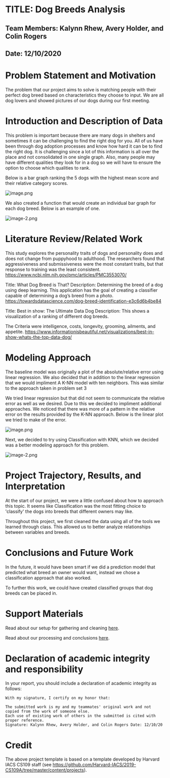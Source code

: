 # TITLE: Dog Breeds Analysis
## Team Members: Kalynn Rhew, Avery Holder, and Colin Rogers
## Date: 12/10/2020

# Problem Statement and Motivation

The problem that our project aims to solve is matching people with their perfect dog breed based on characteristics they choose to input. We are all dog lovers and showed pictures of our dogs during our first meeting.

# Introduction and Description of Data
This problem is important because there are many dogs in shelters and sometimes it can be challenging to find the right dog for you. All of us have been through dog adoption processes and know how hard it can be to find the right dog. It is challenging since a lot of this information is all over the place and not consolidated in one single graph. Also, many people may have different qualities they look for in a dog so we will have to ensure the option to choose which qualities to rank.

Below is a bar graph ranking the 5 dogs with the highest mean score and their relative category scores.

![image.png](attachment:image.png)


We also created a function that would create an individual bar graph for each dog breed. Below is an example of one.

![image-2.png](attachment:image-2.png)

# Literature Review/Related Work 
This study explores the personality traits of dogs and personality does and does not change from puppyhood to adulthood. The researchers found that aggressiveness and submissiveness were the most constant traits, but that response to training was the least consistent. https://www.ncbi.nlm.nih.gov/pmc/articles/PMC3553070/

Title: What Dog Breed is That? Description: Determining the breed of a dog using deep learning. This application has the goal of creating a classifier capable of determining a dog’s breed from a photo. https://towardsdatascience.com/dog-breed-identification-e3c6d6b4be84

Title: Best in show: The Ultimate Data Dog Description: This shows a visualization of a ranking of different dog breeds.

The Criteria were intelligence, costs, longevity, grooming, ailments, and appetite. https://www.informationisbeautiful.net/visualizations/best-in-show-whats-the-top-data-dog/

# Modeling Approach
The baseline model was originally a plot of the absolute/relative error using linear regression.
We also decided that in addition to the linear regression that we would impliment A K-NN model with ten neighbors. This was similar to the approach taken in problem set 3
  

We tried linear regression but that did not seem to communicate the relative error as well as we desired. Due to this we decided to impliment additional approaches. 
We noticed that there was more of a pattern in the relative error on the results provided by the K-NN approach. Below is the linear plot we tried to make of the error. 

![image.png](attachment:image.png)

Next, we decided to try using Classification with KNN, which we decided was a better modeling approach for this problem.

![image-2.png](attachment:image-2.png)


# Project Trajectory, Results, and Interpretation 

At the start of our project, we were a little confused about how to approach this topic. It seems like Classification was the most fitting choice to 'classify' the dogs into breeds that different owners may like.

Throughout this project, we first cleaned the data using all of the tools we learned through class. This allowed us to better analyze relationships between variables and breeds.

# Conclusions and Future Work
In the future, it would have been smart if we did a prediction model that predicted what breed an owner would want, instead we chose a classification approach that also worked. 

To further this work, we could have created classified groups that dog breeds can be placed in. 

# Support Materials
Read about our setup for gathering and cleaning [here](https://github.com/AveryHolder/cpsc4300/blob/gh-pages/gather_and_clean.ipynb).

Read about our processing and conclusions [here](https://github.com/AveryHolder/cpsc4300/blob/gh-pages/process.ipynb).

# Declaration of academic integrity and responsibility

In your report, you should include a declaration of academic integrity as follows:

```
With my signature, I certify on my honor that:

The submitted work is my and my teammates' original work and not copied from the work of someone else.
Each use of existing work of others in the submitted is cited with proper reference.
Signature: Kalynn Rhew, Avery Holder, and Colin Rogers Date: 12/10/20
```

# Credit
The above project template is based on a template developed by Harvard IACS CS109 staff (see https://github.com/Harvard-IACS/2019-CS109A/tree/master/content/projects).
